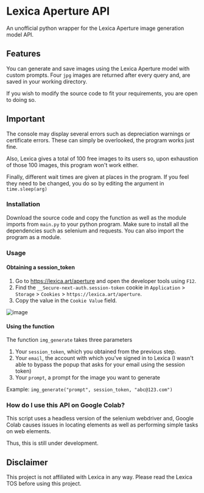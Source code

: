 # Lexica Aperture API

An unofficial python wrapper for the Lexica Aperture image generation model API.

## Features

You can generate and save images using the Lexica Aperture model with custom prompts. Four `jpg` images are returned after every query and, are saved in your working directory. 

If you wish to modify the source code to fit your requirements, you are open to doing so.

## Important
The console may display several errors such as depreciation warnings or certificate errors. These can simply be overlooked, the program works just fine.

Also, Lexica gives a total of 100 free images to its users so, upon exhaustion of those 100 images, this program won't work either.

Finally, different wait times are given at places in the program. If you feel they need to be changed, you do so by editing the argument in `time.sleep(arg)`

### Installation

Download the source code and copy the function as well as the module imports from `main.py` to your python program. Make sure to install all the dependencies such as selenium and requests. You can also import the program as a module.

### Usage

#### Obtaining a session_token

1. Go to https://lexica.art/aperture and open the developer tools using `F12`.
2. Find the `__Secure-next-auth.session-token` cookie in `Application` > `Storage` > `Cookies` > `https://lexica.art/aperture`.
3. Copy the value in the `Cookie Value` field.

![image](https://user-images.githubusercontent.com/87384376/214851010-3ae41c08-6d99-4c2c-8861-c1ae62f21789.jpg)

#### Using the function

The function `img_generate` takes three parameters
1. Your `session_token`, which you obtained from the previous step.
2. Your `email`, the account with which you've signed in to Lexica (I wasn't able to bypass the popup that asks for your email using the session token)
3. Your `prompt`, a prompt for the image you want to generate 

Example:
```img_generate("prompt", session_token, "abc@123.com")```

### How do I use this API on Google Colab?

This script uses a headless version of the selenium webdriver and, Google Colab causes issues in locating elements as well as performing simple tasks on web elements.

Thus, this is still under development.


## Disclaimer

This project is not affiliated with Lexica in any way. Please read the Lexica TOS before using this project.
